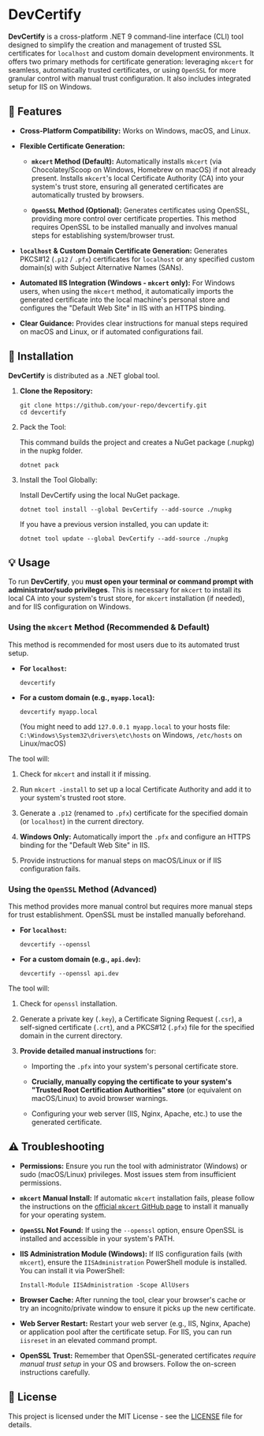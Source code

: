 # DevCertify

**DevCertify** is a cross-platform .NET 9 command-line interface (CLI) tool designed to simplify the creation and management of trusted SSL certificates for `localhost` and custom domain development environments. It offers two primary methods for certificate generation: leveraging `mkcert` for seamless, automatically trusted certificates, or using `OpenSSL` for more granular control with manual trust configuration. It also includes integrated setup for IIS on Windows.

## 🌟 Features

- **Cross-Platform Compatibility:** Works on Windows, macOS, and Linux.

- **Flexible Certificate Generation:**
  
  - **`mkcert` Method (Default):** Automatically installs `mkcert` (via Chocolatey/Scoop on Windows, Homebrew on macOS) if not already present. Installs `mkcert`'s local Certificate Authority (CA) into your system's trust store, ensuring all generated certificates are automatically trusted by browsers.
  
  - **`OpenSSL` Method (Optional):** Generates certificates using OpenSSL, providing more control over certificate properties. This method requires OpenSSL to be installed manually and involves manual steps for establishing system/browser trust.

- **`localhost` & Custom Domain Certificate Generation:** Generates PKCS#12 (`.p12` / `.pfx`) certificates for `localhost` or any specified custom domain(s) with Subject Alternative Names (SANs).

- **Automated IIS Integration (Windows - `mkcert` only):** For Windows users, when using the `mkcert` method, it automatically imports the generated certificate into the local machine's personal store and configures the "Default Web Site" in IIS with an HTTPS binding.

- **Clear Guidance:** Provides clear instructions for manual steps required on macOS and Linux, or if automated configurations fail.

## 🚀 Installation

**DevCertify** is distributed as a .NET global tool.

1. **Clone the Repository:**
   
   ```
   git clone https://github.com/your-repo/devcertify.git
   cd devcertify
   ```

2. Pack the Tool:
   
   This command builds the project and creates a NuGet package (.nupkg) in the nupkg folder.
   
   ```
   dotnet pack
   ```

3. Install the Tool Globally:
   
   Install DevCertify using the local NuGet package.
   
   ```
   dotnet tool install --global DevCertify --add-source ./nupkg
   ```
   
   If you have a previous version installed, you can update it:
   
   ```
   dotnet tool update --global DevCertify --add-source ./nupkg
   ```

## 💡 Usage

To run **DevCertify**, you **must open your terminal or command prompt with administrator/sudo privileges**. This is necessary for `mkcert` to install its local CA into your system's trust store, for `mkcert` installation (if needed), and for IIS configuration on Windows.

### Using the `mkcert` Method (Recommended & Default)

This method is recommended for most users due to its automated trust setup.

- **For `localhost`:**
  
  ```
  devcertify
  ```

- **For a custom domain (e.g., `myapp.local`):**
  
  ```
  devcertify myapp.local
  ```
  
  (You might need to add `127.0.0.1 myapp.local` to your hosts file: `C:\Windows\System32\drivers\etc\hosts` on Windows, `/etc/hosts` on Linux/macOS)

The tool will:

1. Check for `mkcert` and install it if missing.

2. Run `mkcert -install` to set up a local Certificate Authority and add it to your system's trusted root store.

3. Generate a `.p12` (renamed to `.pfx`) certificate for the specified domain (or `localhost`) in the current directory.

4. **Windows Only:** Automatically import the `.pfx` and configure an HTTPS binding for the "Default Web Site" in IIS.

5. Provide instructions for manual steps on macOS/Linux or if IIS configuration fails.

### Using the `OpenSSL` Method (Advanced)

This method provides more manual control but requires more manual steps for trust establishment. OpenSSL must be installed manually beforehand.

- **For `localhost`:**
  
  ```
  devcertify --openssl
  ```

- **For a custom domain (e.g., `api.dev`):**
  
  ```
  devcertify --openssl api.dev
  ```

The tool will:

1. Check for `openssl` installation.

2. Generate a private key (`.key`), a Certificate Signing Request (`.csr`), a self-signed certificate (`.crt`), and a PKCS#12 (`.pfx`) file for the specified domain in the current directory.

3. **Provide detailed manual instructions** for:
   
   - Importing the `.pfx` into your system's personal certificate store.
   
   - **Crucially, manually copying the certificate to your system's "Trusted Root Certification Authorities" store** (or equivalent on macOS/Linux) to avoid browser warnings.
   
   - Configuring your web server (IIS, Nginx, Apache, etc.) to use the generated certificate.

## ⚠️ Troubleshooting

- **Permissions:** Ensure you run the tool with administrator (Windows) or sudo (macOS/Linux) privileges. Most issues stem from insufficient permissions.

- **`mkcert` Manual Install:** If automatic `mkcert` installation fails, please follow the instructions on the [official `mkcert` GitHub page](https://www.google.com/search?q=%5Bhttps://github.com/FiloSottile/mkcert%5D(https://github.com/FiloSottile/mkcert) "null") to install it manually for your operating system.

- **`OpenSSL` Not Found:** If using the `--openssl` option, ensure OpenSSL is installed and accessible in your system's PATH.

- **IIS Administration Module (Windows):** If IIS configuration fails (with `mkcert`), ensure the `IISAdministration` PowerShell module is installed. You can install it via PowerShell:
  
  ```
  Install-Module IISAdministration -Scope AllUsers
  ```

- **Browser Cache:** After running the tool, clear your browser's cache or try an incognito/private window to ensure it picks up the new certificate.

- **Web Server Restart:** Restart your web server (e.g., IIS, Nginx, Apache) or application pool after the certificate setup. For IIS, you can run `iisreset` in an elevated command prompt.

- **OpenSSL Trust:** Remember that OpenSSL-generated certificates *require manual trust setup* in your OS and browsers. Follow the on-screen instructions carefully.

## 📄 License

This project is licensed under the MIT License - see the [LICENSE](https://www.google.com/search?q=LICENSE "null") file for details.